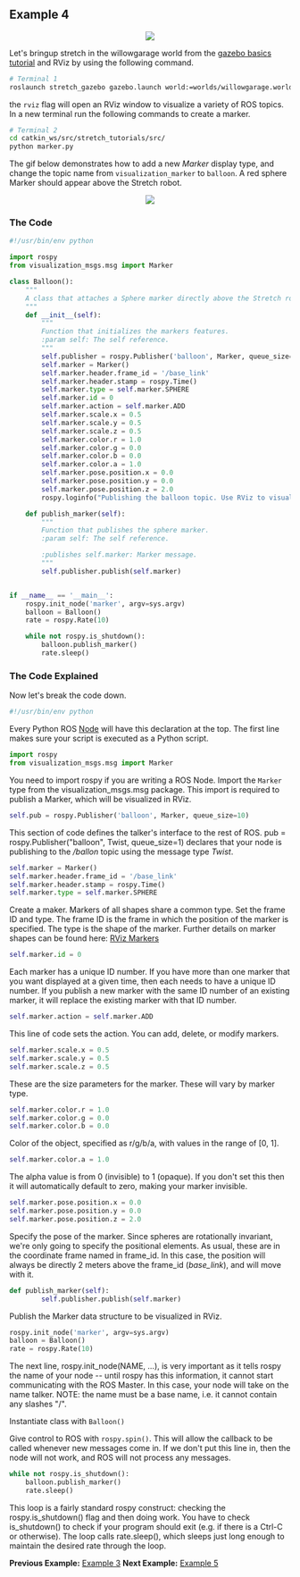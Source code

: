 ## Example 4
<p align="center">
  <img src="images/balloon.png"/>
</p>



Let's bringup stretch in the willowgarage world from the [gazebo basics tutorial](gazebo_basics.md) and RViz by using the following command.

```bash
# Terminal 1
roslaunch stretch_gazebo gazebo.launch world:=worlds/willowgarage.world rviz:=true
```
the `rviz` flag will open an RViz window  to visualize a variety of ROS topics. In a new terminal run the following commands to create a marker.

```bash
# Terminal 2
cd catkin_ws/src/stretch_tutorials/src/
python marker.py
```
The gif below demonstrates how to add a new *Marker* display type, and change the topic name from `visualization_marker` to `balloon`. A red sphere Marker should appear above the Stretch robot.

<p align="center">
  <img src="images/balloon.gif"/>
</p>

### The Code
```python
#!/usr/bin/env python

import rospy
from visualization_msgs.msg import Marker

class Balloon():
	"""
	A class that attaches a Sphere marker directly above the Stretch robot.
	"""
	def __init__(self):
		"""
		Function that initializes the markers features.
		:param self: The self reference.
		"""
		self.publisher = rospy.Publisher('balloon', Marker, queue_size=10)
		self.marker = Marker()
		self.marker.header.frame_id = '/base_link'
		self.marker.header.stamp = rospy.Time()
		self.marker.type = self.marker.SPHERE
		self.marker.id = 0
		self.marker.action = self.marker.ADD
		self.marker.scale.x = 0.5
		self.marker.scale.y = 0.5
		self.marker.scale.z = 0.5
		self.marker.color.r = 1.0
		self.marker.color.g = 0.0
		self.marker.color.b = 0.0
		self.marker.color.a = 1.0
		self.marker.pose.position.x = 0.0
		self.marker.pose.position.y = 0.0
		self.marker.pose.position.z = 2.0
		rospy.loginfo("Publishing the balloon topic. Use RViz to visualize.")

	def publish_marker(self):
		"""
		Function that publishes the sphere marker.
		:param self: The self reference.

		:publishes self.marker: Marker message.
		"""
		self.publisher.publish(self.marker)


if __name__ == '__main__':
	rospy.init_node('marker', argv=sys.argv)
	balloon = Balloon()
	rate = rospy.Rate(10)

	while not rospy.is_shutdown():
		balloon.publish_marker()
		rate.sleep()		
```


### The Code Explained
Now let's break the code down.

```python
#!/usr/bin/env python
```
Every Python ROS [Node](http://wiki.ros.org/Nodes) will have this declaration at the top. The first line makes sure your script is executed as a Python script.


```python
import rospy
from visualization_msgs.msg import Marker
```
You need to import rospy if you are writing a ROS Node. Import the `Marker` type from the visualization_msgs.msg package. This import is required to publish a Marker, which will be visualized in RViz.

```python
self.pub = rospy.Publisher('balloon', Marker, queue_size=10)
```
This section of code defines the talker's interface to the rest of ROS. pub = rospy.Publisher("balloon", Twist, queue_size=1) declares that your node is publishing to the */ballon* topic using the message type *Twist*.


```python
self.marker = Marker()
self.marker.header.frame_id = '/base_link'
self.marker.header.stamp = rospy.Time()
self.marker.type = self.marker.SPHERE
```

Create a maker. Markers of all shapes share a common type. Set the frame ID and type. The frame ID is the frame in which the position of the marker is specified. The type is the shape of the marker. Further details on marker shapes can be found here: [RViz Markers](http://wiki.ros.org/rviz/DisplayTypes/Marker)

```python
self.marker.id = 0
```
Each marker has a unique ID number. If you have more than one marker that you want displayed at a given time, then each needs to have a unique ID number. If you publish a new marker with the same ID number of an existing marker, it will replace the existing marker with that ID number.

```python
self.marker.action = self.marker.ADD
```
This line of code sets the action. You can add, delete, or modify markers.

```python
self.marker.scale.x = 0.5
self.marker.scale.y = 0.5
self.marker.scale.z = 0.5
```
These are the size parameters for the marker. These will vary by marker type.

```python
self.marker.color.r = 1.0
self.marker.color.g = 0.0
self.marker.color.b = 0.0
```
Color of the object, specified as r/g/b/a, with values in the range of [0, 1].

```python
self.marker.color.a = 1.0
```
The alpha value is from 0 (invisible) to 1 (opaque). If you don't set this then it will automatically default to zero, making your marker invisible.

```python
self.marker.pose.position.x = 0.0
self.marker.pose.position.y = 0.0
self.marker.pose.position.z = 2.0
```

Specify the pose of the marker. Since spheres are rotationally invariant, we're only going to specify the positional elements. As usual, these are in the coordinate frame named in frame_id. In this case, the position will always be directly 2 meters above the frame_id (*base_link*), and will move with it.


```python
def publish_marker(self):
		self.publisher.publish(self.marker)
```
Publish the Marker data structure to be visualized in RViz.

```python
rospy.init_node('marker', argv=sys.argv)
balloon = Balloon()
rate = rospy.Rate(10)
```

The next line, rospy.init_node(NAME, ...), is very important as it tells rospy the name of your node -- until rospy has this information, it cannot start communicating with the ROS Master. In this case, your node will take on the name talker. NOTE: the name must be a base name, i.e. it cannot contain any slashes "/".

Instantiate class with `Balloon()`

Give control to ROS with `rospy.spin()`. This will allow the callback to be called whenever new messages come in. If we don't put this line in, then the node will not work, and ROS will not process any messages.


```python
while not rospy.is_shutdown():
	balloon.publish_marker()
	rate.sleep()
```

This loop is a fairly standard rospy construct: checking the rospy.is_shutdown() flag and then doing work. You have to check is_shutdown() to check if your program should exit (e.g. if there is a Ctrl-C or otherwise). The loop calls rate.sleep(), which sleeps just long enough to maintain the desired rate through the loop.

**Previous Example:** [Example 3](example_3.md)
**Next Example:** [Example 5](example_5.md)
